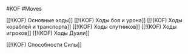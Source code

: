 #KOF #Moves

[[!(KOF) Основные ходы]]
[[!(KOF) Ходы боя и урона]]
[[!(KOF) Ходы кораблей и транспорта]]
[[!(KOF) Ходы спутников]]
[[!(KOF) Ходы игроков]]
[[!(KOF) Ходы Дуэли]]

[[!(KOF) Способности Силы]]


